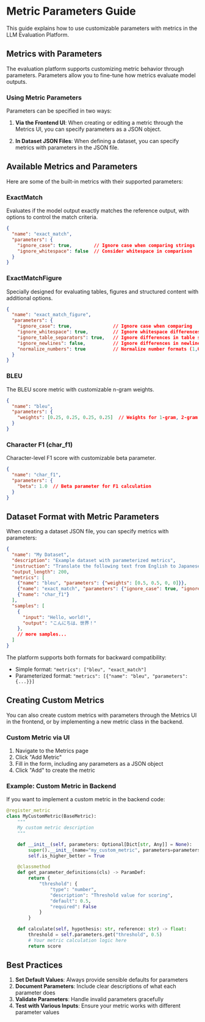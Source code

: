 # Metric Parameters Guide

This guide explains how to use customizable parameters with metrics in the LLM Evaluation Platform.

## Metrics with Parameters

The evaluation platform supports customizing metric behavior through parameters. Parameters allow you to fine-tune how metrics evaluate model outputs.

### Using Metric Parameters

Parameters can be specified in two ways:

1. **Via the Frontend UI**: When creating or editing a metric through the Metrics UI, you can specify parameters as a JSON object.

2. **In Dataset JSON Files**: When defining a dataset, you can specify metrics with parameters in the JSON file.

## Available Metrics and Parameters

Here are some of the built-in metrics with their supported parameters:

### ExactMatch

Evaluates if the model output exactly matches the reference output, with options to control the match criteria.

```json
{
  "name": "exact_match",
  "parameters": {
    "ignore_case": true,        // Ignore case when comparing strings
    "ignore_whitespace": false  // Consider whitespace in comparison
  }
}
```

### ExactMatchFigure

Specially designed for evaluating tables, figures and structured content with additional options.

```json
{
  "name": "exact_match_figure",
  "parameters": {
    "ignore_case": true,               // Ignore case when comparing 
    "ignore_whitespace": true,         // Ignore whitespace differences
    "ignore_table_separators": true,   // Ignore differences in table separators (|, +, etc.)
    "ignore_newlines": false,          // Ignore differences in newline placement
    "normalize_numbers": true          // Normalize number formats (1,000 → 1000, 1.0 → 1)
  }
}
```

### BLEU

The BLEU score metric with customizable n-gram weights.

```json
{
  "name": "bleu",
  "parameters": {
    "weights": [0.25, 0.25, 0.25, 0.25]  // Weights for 1-gram, 2-gram, 3-gram, 4-gram
  }
}
```

### Character F1 (char_f1)

Character-level F1 score with customizable beta parameter.

```json
{
  "name": "char_f1",
  "parameters": {
    "beta": 1.0  // Beta parameter for F1 calculation
  }
}
```

## Dataset Format with Metric Parameters

When creating a dataset JSON file, you can specify metrics with parameters:

```json
{
  "name": "My Dataset",
  "description": "Example dataset with parameterized metrics",
  "instruction": "Translate the following text from English to Japanese",
  "output_length": 200,
  "metrics": [
    {"name": "bleu", "parameters": {"weights": [0.5, 0.5, 0, 0]}},
    {"name": "exact_match", "parameters": {"ignore_case": true, "ignore_whitespace": true}},
    {"name": "char_f1"}
  ],
  "samples": [
    {
      "input": "Hello, world!",
      "output": "こんにちは、世界！"
    },
    // more samples...
  ]
}
```

The platform supports both formats for backward compatibility:
- Simple format: `"metrics": ["bleu", "exact_match"]`
- Parameterized format: `"metrics": [{"name": "bleu", "parameters": {...}}]`

## Creating Custom Metrics

You can also create custom metrics with parameters through the Metrics UI in the frontend, or by implementing a new metric class in the backend.

### Custom Metric via UI

1. Navigate to the Metrics page
2. Click "Add Metric"
3. Fill in the form, including any parameters as a JSON object
4. Click "Add" to create the metric

### Example: Custom Metric in Backend

If you want to implement a custom metric in the backend code:

```python
@register_metric
class MyCustomMetric(BaseMetric):
    """
    My custom metric description
    """

    def __init__(self, parameters: Optional[Dict[str, Any]] = None):
        super().__init__(name="my_custom_metric", parameters=parameters)
        self.is_higher_better = True

    @classmethod
    def get_parameter_definitions(cls) -> ParamDef:
        return {
            "threshold": {
                "type": "number",
                "description": "Threshold value for scoring",
                "default": 0.5,
                "required": False
            }
        }

    def calculate(self, hypothesis: str, reference: str) -> float:
        threshold = self.parameters.get("threshold", 0.5)
        # Your metric calculation logic here
        return score
```

## Best Practices

1. **Set Default Values**: Always provide sensible defaults for parameters
2. **Document Parameters**: Include clear descriptions of what each parameter does
3. **Validate Parameters**: Handle invalid parameters gracefully
4. **Test with Various Inputs**: Ensure your metric works with different parameter values